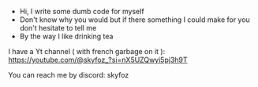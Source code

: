 - Hi, I write some dumb code for myself
- Don't know why you would but if there something I could make for you don't hesitate to tell me
- By the way I like drinking tea

I have a Yt channel ( with french garbage on it ):
https://youtube.com/@skyfoz_?si=nX5UZQwyi5pj3h9T

You can reach me by discord:
skyfoz









